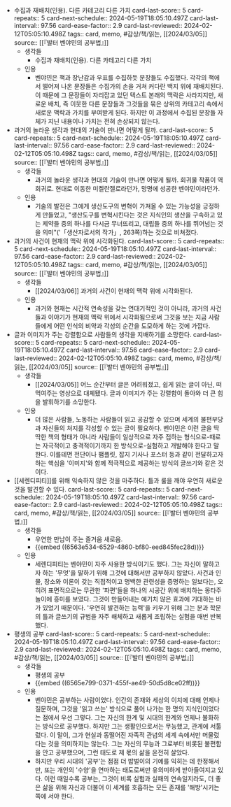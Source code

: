 - 수집과 재배치(인용). 다른 카테고리 다른 가치
  card-last-score:: 5
  card-repeats:: 5
  card-next-schedule:: 2024-05-19T18:05:10.497Z
  card-last-interval:: 97.56
  card-ease-factor:: 2.9
  card-last-reviewed:: 2024-02-12T05:05:10.498Z
  tags:: card, memo, #감상/책/읽는, [[2024/03/05]]
  source:: [[『발터 벤야민의 공부법』]]
	- 생각들
		- 수집과 재배치(인용). 다른 카테고리 다른 가치
	- 인용
		- 벤야민은 책과 장난감과 우표를 수집하듯 문장들도 수집했다. 각각의 책에서 떨어져 나온 문장들은 수집가의 손을 거쳐 커다란 백지 위에 재배치된다. 이 때문에 그 문장들이 자리잡고 있던 텍스트 본래의 맥락은 사라지지만, 새로운 배치, 즉 이웃한 다른 문장들과 그것들을 묶은 상위의 카테고리 속에서 새로운 맥락과 가치를 부여받게 된다. 하지만 이 과정에서 수집된 문장들 자체가 지닌 내용이나 가치는 전혀 손상되지 않는다.
- 과거의 놀라운 생각과 현대의 기술이 만나면 어떻게 될까.
  card-last-score:: 5
  card-repeats:: 5
  card-next-schedule:: 2024-05-19T18:05:10.497Z
  card-last-interval:: 97.56
  card-ease-factor:: 2.9
  card-last-reviewed:: 2024-02-12T05:05:10.498Z
  tags:: card, memo, #감상/책/읽는, [[2024/03/05]]
  source:: [[『발터 벤야민의 공부법』]]
	- 생각들
		- 과거의 놀라운 생각과 현대의 기술이 만나면 어떻게 될까. 회귀물 작품이 역회귀로. 현대로 이동한 미켈란젤로라던가, 망명에 성공한 벤야민이라던가.
	- 인용
		- 기술의 발전은 그에게 생산도구의 변혁이 가져올 수 있는 가능성을 긍정하게 만들었고, "생산도구를 변혁시킨다는 것은 지식인의 생산을 구속하고 있는 제약들 중의 하나를 다시금 무너뜨리고, 대립들 중의 하나를 뛰어넘는 것을 의미"('「생산자로서의 작가」, 263쪽)하는 것으로 비쳐졌다.
- 과거의 사건이 현재의 맥락 위에 시각화된다. 
  card-last-score:: 5
  card-repeats:: 5
  card-next-schedule:: 2024-05-19T18:05:10.497Z
  card-last-interval:: 97.56
  card-ease-factor:: 2.9
  card-last-reviewed:: 2024-02-12T05:05:10.498Z
  tags:: card, memo, #감상/책/읽는, [[2024/03/05]]
  source:: [[『발터 벤야민의 공부법』]]
	- 생각들
		- [[2024/03/06]] 과거의 사건이 현재의 맥락 위에 시각화된다.
	- 인용
		- 과거와 현재는 시간적 연속성을 갖는 연대기적인 것이 아니라, 과거의 사건들과 이야기가 현재의 맥락 위에서 시각화됨으로써 그것을 보는 지금 사람들에게 어떤 인식의 비약과 각성의 순간을 도모하게 하는 것에 가깝다.
- 글과 이미지가 주는 강렬함으로 사람들의 생각을 지배하기를 소망한다.
  card-last-score:: 5
  card-repeats:: 5
  card-next-schedule:: 2024-05-19T18:05:10.497Z
  card-last-interval:: 97.56
  card-ease-factor:: 2.9
  card-last-reviewed:: 2024-02-12T05:05:10.498Z
  tags:: card, memo, #감상/책/읽는, [[2024/03/05]]
  source:: [[『발터 벤야민의 공부법』]]
	- 생각들
		- [[2024/03/05]] 어느 순간부터 글은 어려워졌고, 쉽게 읽는 글이 아닌, 떠먹여주는 영상으로 대체됐다. 글과 이미지가 주는 강렬함이 돌아와 더 큰 힘을 발휘하기를 소망한다.
	- 인용
		- 더 많은 사람들, 노동하는 사람들이 읽고 공감할 수 있으며 세계의 불편부당과 자신들의 처지를 각성할 수 있는 글이 필요하다. 벤야민은 이런 글을 딱딱한 책의 형태가 아니라 사람들이 일상적으로 자주 접하는 형식으로-때로는 자극적이고 충격적이기까지 한 방식으로-실험하고 개발해야 한다고 말한다. 이를테면 전단이나 팸플릿, 잡지 기사나 포스터 등과 같이 전달하고자 하는 핵심을 '이미지'와 함께 적극적으로 제공하는 방식의 글쓰기와 같은 것이다.
- [[세렌디피티]]를 위해 익숙하지 않은 것을 마주하다. 틀과 룰을 깨야 우연히 새로운 것을 발견할 수 있다.
  card-last-score:: 5
  card-repeats:: 5
  card-next-schedule:: 2024-05-19T18:05:10.497Z
  card-last-interval:: 97.56
  card-ease-factor:: 2.9
  card-last-reviewed:: 2024-02-12T05:05:10.498Z
  tags:: card, memo, #감상/책/읽는, [[2024/03/05]]
  source:: [[『발터 벤야민의 공부법』]]
	- 생각들
		- 우연한 만남이 주는 즐거움 새로움.
		- {{embed ((6563e534-6529-4860-bf80-eed845fec28d))}}
	- 인용
		- 세렌디피티는 벤야민이 자주 사용한 방식이기도 했다. 그는 자신이 말하고자 하는 '무엇'을 말하기 위해 그것에 대해서만 공부하지 않았다. 사건과 인물, 장소와 이론이 갖는 직접적이고 명백한 관련성을 증명하는 일보다는, 오히려 표면적으로는 무관한 '파편'들을 하나의 시공간 위에 배치하는 몽타주 놀이에 흥미를 보였다. 그것이 만들어내는 예기치 않은 효과에 기대하는 바가 있었기 때문이다. '우연히 발견하는 능력'을 키우기 위해 그는 분과 학문의 틀과 글쓰기의 규범을 자주 해체하고 새롭게 조립하는 실험을 매번 반복했다.
- 평생의 공부
  card-last-score:: 5
  card-repeats:: 5
  card-next-schedule:: 2024-05-19T18:05:10.497Z
  card-last-interval:: 97.56
  card-ease-factor:: 2.9
  card-last-reviewed:: 2024-02-12T05:05:10.498Z
  tags:: card, memo, #감상/책/읽는, [[2024/03/05]]
  source:: [[『발터 벤야민의 공부법』]]
	- 생각들
		- 평생의 공부
		- {{embed ((6565e799-0371-455f-ae49-50d5d8ce02ff))}}
	- 인용
		- 벤야민은 공부하는 사람이었다. 인간의 존재와 세상의 이치에 대해 언제나 질문하며, 그것을 '읽고 쓰는' 방식으로 풀어 나가는 한 명의 지식인이었다는 점에서 우선 그렇다. 그는 자신의 한계 및 시대의 한계와 언제나 불화하는 방식으로 공부했다. 하지만 그는 생활인으로서는 무능했고, 관계에 서툴렀다. 이 말이, 그가 현실과 동떨어진 자족적 관념의 세계 속에서만 머물렀다는 것을 의미하지는 않는다. 그는 자신의 무능과 그로부터 비롯된 불편함을 안고 공부했으며, 그런 태도로 제 몫의 삶을 온전히 살았다.
		- 하지만 우리 시대의 '공부'는 점점 더 밥벌이의 기예를 익히는 데 한정해서만, 또는 개인의 '수양'을 연마하는 태도로써만 유의미하게 받아들여지고 있다. 이런 때일수록 공부는, 그것이 비록 실험과 실패의 연속일지라도, 더 좋은 삶을 위해 자신과 더불어 이 세계를 호흡하는 모든 존재를 '해방'시키는 쪽에 서야 한다.